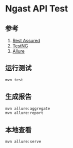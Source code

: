 # Ngast API Test

## 参考

1. [Rest Assured](https://github.com/rest-assured/rest-assured/wiki/GettingStarted#rest-assured)
2. [TestNG](https://testng.org/doc/documentation-main.html)
3. [Allure](https://docs.qameta.io/allure/)


## 运行测试

```bash
mvn test
```

## 生成报告

```bash
mvn allure:aggregate
mvn allure:report
```

## 本地查看

```bash
mvn allure:serve